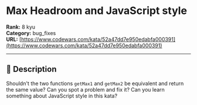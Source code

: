 # Max Headroom and JavaScript style

**Rank:** 8 kyu  
**Category:** bug_fixes  
**URL:** [https://www.codewars.com/kata/52a47dd7e950edabfa000391](https://www.codewars.com/kata/52a47dd7e950edabfa000391)

---

## 📝 Description

Shouldn't the two functions `getMax1` and `getMax2` be equivalent and return the same value? Can you spot a problem and fix it? Can you learn something about JavaScript style in this kata?

